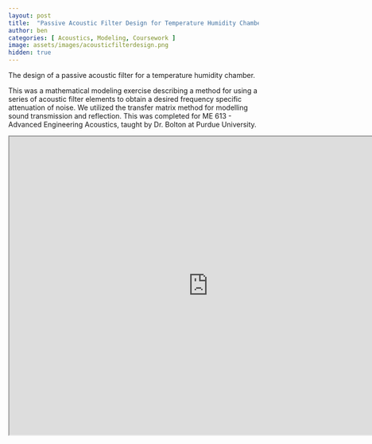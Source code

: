 ```yaml
---
layout: post
title:  "Passive Acoustic Filter Design for Temperature Humidity Chamber"
author: ben
categories: [ Acoustics, Modeling, Coursework ]
image: assets/images/acousticfilterdesign.png
hidden: true
---
```


The design of a passive acoustic filter for a temperature humidity chamber.

This was a mathematical modeling exercise describing a method for using a series of acoustic filter elements to obtain a desired frequency specific attenuation of noise. We utilized the transfer matrix method for modelling sound transmission and reflection. This was completed for ME 613 - Advanced Engineering Acoustics, taught by Dr. Bolton at Purdue University.


<iframe src="https://drive.google.com/file/d/1pt_Xq6-9_nzLMCJOwrMKHspsKaT-ImYx/preview" width="800" height="600" allow="autoplay"></iframe>
